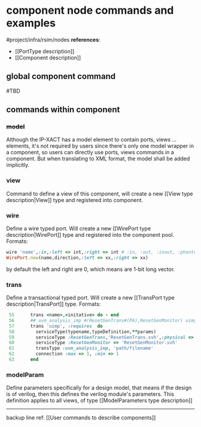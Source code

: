 # component node commands and examples
#project/infra/rsim/nodes 
**references**:
- [[PortType description]]
- [[Component description]]

## global component command
#TBD 

## commands within component
### ~~model~~
Although the IP-XACT has a model element to contain ports, views ... elements, it's not required by users since there's only one model wrapper in a component, so users can directly use ports, views commands in a component.
But when translating to XML format, the model shall be added implicitly.

### view
Command to define a view of this component, will create a new [[View type description|View]] type and registered into component.
### wire
Define a wire typed port. Will create a new [[WirePort type description|WirePort]] type and registered into the component pool.
Formats:
```ruby
wire 'name',:in,:left => int,:right => int # :in, :out, :inout, :phantom
WirePort.new(name,direction,:left => xx,:right => xx)
```
by default the left and right are 0, which means are 1-bit long vector.
### trans
Define a transactional typed port. Will create a new [[TransPort type description|TransPort]] type.
Formats:
```ruby
 55      trans <name>,<initative> do - end
 56      ## uvm_analysis_imp #(ResetGenTrans#(PA),ResetGenMonitor) uimp
 57      trans 'uimp', :requires  do
 58        serviceType(typename,typeDefinition,**params)
 59        serviceType :ResetGenTrans,'ResetGenTrans.svh',:physical => 'PA'
 60        serviceType :ResetGenMonitor => 'ResetGenMonitor.svh'
 61        transType :uvm_analysis_imp, 'path/filename'
 62        connection :max => 1, :min => 1
 63      end
```
### modelParam
Define parameters specifically for a design model, that means if the design is of verilog, then this defines the verilog module's parameters.
This definition applies to all views, of type [[ModelParameters type description]]


---
backup line
ref: [[User commands to describe components]]
